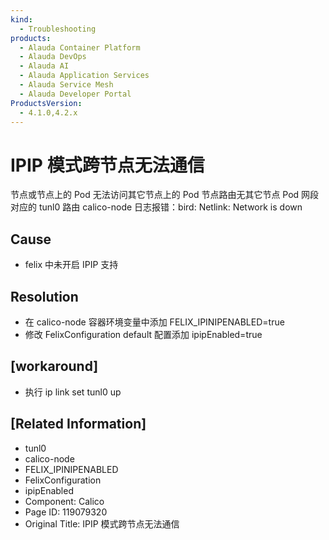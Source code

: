 ```yaml
---
kind:
  - Troubleshooting
products:
  - Alauda Container Platform
  - Alauda DevOps
  - Alauda AI
  - Alauda Application Services
  - Alauda Service Mesh
  - Alauda Developer Portal
ProductsVersion:
  - 4.1.0,4.2.x
---
```

<!-- A type of document that involves encountering a fault, diagnosing it, performing root cause analysis, and providing solutions. -->

# IPIP 模式跨节点无法通信

节点或节点上的 Pod 无法访问其它节点上的 Pod 节点路由无其它节点 Pod 网段对应的 tunl0 路由 calico-node 日志报错：bird: Netlink: Network is down

## Cause
- felix 中未开启 IPIP 支持

## Resolution
- 在 calico-node 容器环境变量中添加 FELIX_IPINIPENABLED=true
- 修改 FelixConfiguration default 配置添加 ipipEnabled=true

## [workaround]
- 执行 ip link set tunl0 up

## [Related Information]
- tunl0
- calico-node
- FELIX_IPINIPENABLED
- FelixConfiguration
- ipipEnabled
- Component: Calico
- Page ID: 119079320
- Original Title: IPIP 模式跨节点无法通信
